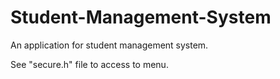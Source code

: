 # Student-Management-System
An application for student management system.

See "secure.h" file to access to menu.
